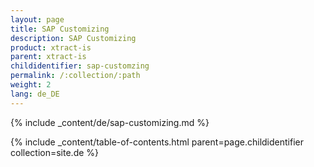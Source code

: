 ```yaml
---
layout: page
title: SAP Customizing
description: SAP Customizing
product: xtract-is
parent: xtract-is
childidentifier: sap-customzing
permalink: /:collection/:path
weight: 2
lang: de_DE
---
```


{% include _content/de/sap-customizing.md  %}

{% include _content/table-of-contents.html parent=page.childidentifier collection=site.de %}